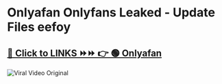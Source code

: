 
 # Onlyafan Onlyfans Leaked - Update Files eefoy

## <h2><a href="https://clipsfans.com/Onlyafan&ref=git">🔗 Click to LINKS ⏩⏩ 👉 🟢 Onlyafan </a></h2>

<a href="https://clipsfans.com/Onlyafan&ref=git" rel="nofollow" data-target="animated-image.originalLink"><img src="https://i.ibb.co.com/xMMVF88/686577567.gif" alt="Viral Video Original" style="max-width: 100%; display: inline-block;" data-target="animated-image.originalImage"></a>

